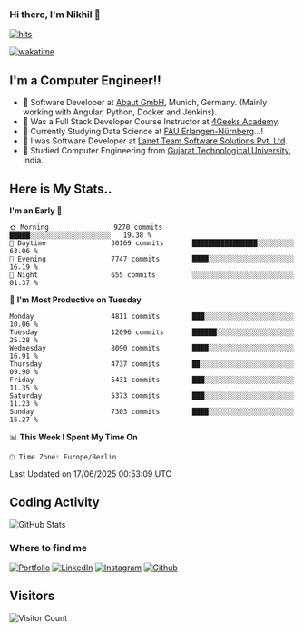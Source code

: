 ### Hi there, I'm Nikhil 👋

[![hits](https://hits.sh/github.com/silentsoft/hits.svg?color=2311cc)](https://hits.sh/github.com/silentsoft/hits/)

[![wakatime](https://wakatime.com/badge/user/369b6a3a-7953-4ff9-b7c7-be53d0a7ccc6.svg)](https://wakatime.com/@369b6a3a-7953-4ff9-b7c7-be53d0a7ccc6)

## I'm a  Computer Engineer!!

- 🌱 Software Developer at [Abaut GmbH](https://www.abaut.de/), Munich, Germany. (Mainly working with Angular, Python, Docker and Jenkins).
- 🌱 Was a Full Stack Developer Course Instructor at [4Geeks Academy](https://4geeks.com/).
- 🌱 Currently Studying Data Science at [FAU Erlangen-Nürnberg](https://www.fau.de/)...!
- 🌱 I was Software Developer at [Lanet Team Software Solutions Pvt. Ltd](https://lanetteam.com/).
- 🌱 Studied Computer Engineering from [Gujarat Technological University](https://www.gtu.ac.in/), India.

<h2>Here is My Stats..</h2>

<!--START_SECTION:waka-->
**I'm an Early 🐤** 

```text
🌞 Morning                9270 commits        █████░░░░░░░░░░░░░░░░░░░░   19.38 % 
🌆 Daytime                30169 commits       ████████████████░░░░░░░░░   63.06 % 
🌃 Evening                7747 commits        ████░░░░░░░░░░░░░░░░░░░░░   16.19 % 
🌙 Night                  655 commits         ░░░░░░░░░░░░░░░░░░░░░░░░░   01.37 % 
```
📅 **I'm Most Productive on Tuesday** 

```text
Monday                   4811 commits        ███░░░░░░░░░░░░░░░░░░░░░░   10.06 % 
Tuesday                  12096 commits       ██████░░░░░░░░░░░░░░░░░░░   25.28 % 
Wednesday                8090 commits        ████░░░░░░░░░░░░░░░░░░░░░   16.91 % 
Thursday                 4737 commits        ██░░░░░░░░░░░░░░░░░░░░░░░   09.90 % 
Friday                   5431 commits        ███░░░░░░░░░░░░░░░░░░░░░░   11.35 % 
Saturday                 5373 commits        ███░░░░░░░░░░░░░░░░░░░░░░   11.23 % 
Sunday                   7303 commits        ████░░░░░░░░░░░░░░░░░░░░░   15.27 % 
```


📊 **This Week I Spent My Time On** 

```text
🕑︎ Time Zone: Europe/Berlin
```


 Last Updated on 17/06/2025 00:53:09 UTC
<!--END_SECTION:waka-->


<h2>Coding Activity</h2>

<p><img src="https://wakatime.com/share/@nikhilmaguwala/7dd532b8-3e5e-4c26-8c46-68cc27712a92.svg" alt="GitHub Stats"></p>

<h3>Where to find me</h3>
<p>
    <a href="https://www.nikhilmaguwala.vercel.app" target="_blank"><img alt="Portfolio" src="https://img.shields.io/badge/portfolio-%23000000.svg?&style=for-the-    badge&logo=About.me&logoColor=white" /></a>
    <a href="https://www.linkedin.com/in/nikhil-maguwala" target="_blank"><img alt="LinkedIn" src="https://img.shields.io/badge/linkedin-%230077B5.svg?&style=for-the-badge&logo=linkedin&logoColor=white" /></a> 
    <a href="https://www.instagram.com/nikhil_maguwala/" target="_blank"><img alt="Instagram" src="https://img.shields.io/badge/instagram-%23E4405F.svg?&style=for-the-badge&logo=instagram&logoColor=white" /></a>
    <a href="https://github.com/nikhilmaguwala" target="_blank"><img alt="Github" src="https://img.shields.io/badge/GitHub-%2312100E.svg?&style=for-the-badge&logo=Github&logoColor=white" /></a>
</p>


<h2>Visitors</h2>

![Visitor Count](https://profile-counter.glitch.me/nikhilmaguwala/count.svg)

[website]: https://nikhilmaguwala.github.io/
[instagram]: https://www.instagram.com/nikhil_maguwala/
[linkedin]: https://www.linkedin.com/in/nikhil-maguwala/

